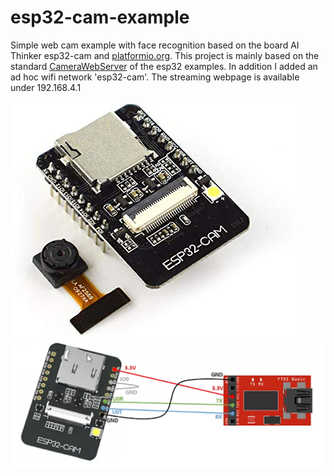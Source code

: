 # esp32-cam-example

Simple web cam example with face recognition based on the board AI Thinker esp32-cam and [platformio.org](http://platformio.org).
This project is mainly based on the standard [CameraWebServer](https://github.com/espressif/arduino-esp32/tree/master/libraries/ESP32/examples/Camera/CameraWebServer) of the esp32 examples. 
In addition I added an ad hoc wifi network 'esp32-cam'. The streaming webpage is available under 192.168.4.1

<img src="pics/esp32-cam02.jpg" />
<img src="pics/wireing.png" />
